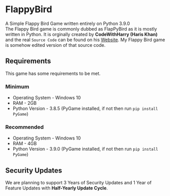 # FlappyBird
A Simple Flappy Bird Game written entirely on Python 3.9.0<br>
The Flappy Bird game is commonly dubbed as FlapPyBird as it is mostly written in Python.
It is orginally created by **CodeWithHarry (Haris Khan)** and the real `Source Code` can be found on his [Website](https://www.codewithharry.com).
My Flappy Bird game is somehow edited version of that source code.

## Requirements

This game has some requirements to be met.

### Minimum

- Operating System - Windows 10
- RAM - 2GB
- Python Version - 3.8.5 (PyGame installed, if not then run `pip install PyGame`)

### Recommended

- Operating System - Windows 10
- RAM - 4GB
- Python Version - 3.9.0 (PyGame installed, if not then run `pip install PyGame`)

## Security Updates

We are planning to support 3 Years of Security Updates and 1 Year of Feature Updates with **Half-Yearly Update Cycle**.
